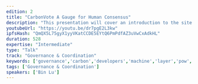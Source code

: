 ```yaml
---
edition: 2
title: "CarbonVote A Gauge for Human Consensus"
description: "This presentation will cover an introduction to the site of carbonvote.com, including its voting mechanisms, views of community consensus, and future roadmap."
youtubeUrl: "https://youtu.be/dr7pgE2L3kw"
ipfsHash: "QmQX5L75gyX1yyVKatCCDE5EYtQ6PmPdfAZ3uVwCxAdkHL"
duration: 528
expertise: "Intermediate"
type: "Talk"
track: "Governance & Coordination"
keywords: ['governance','carbon','developers','machine','layer','pow','pos','fork','voting','community','etc']
tags: ['Governance & Coordination']
speakers: ['Bin Lu']
---
```

